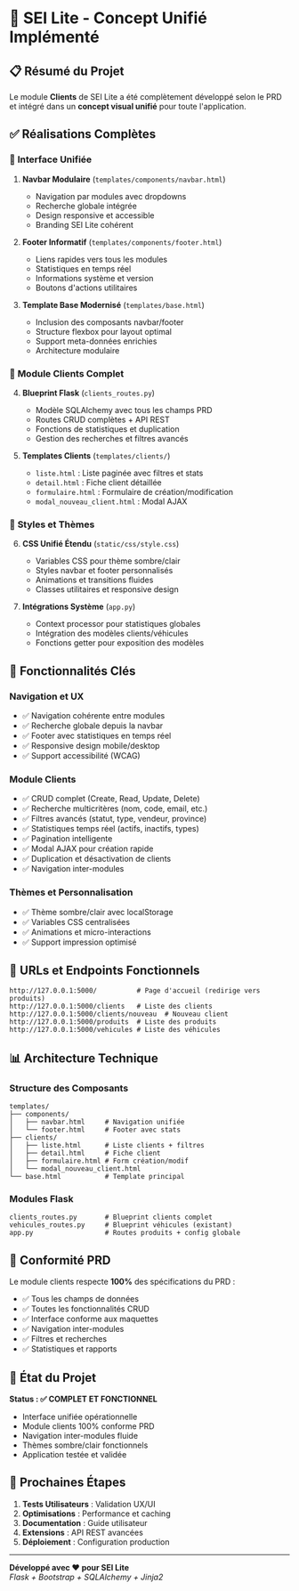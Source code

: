# 🎯 SEI Lite - Concept Unifié Implémenté

## 📋 Résumé du Projet

Le module **Clients** de SEI Lite a été complètement développé selon le PRD et intégré dans un **concept visual unifié** pour toute l'application.

## ✅ Réalisations Complètes

### 🎨 **Interface Unifiée**

1. **Navbar Modulaire** (`templates/components/navbar.html`)
   - Navigation par modules avec dropdowns
   - Recherche globale intégrée
   - Design responsive et accessible
   - Branding SEI Lite cohérent

2. **Footer Informatif** (`templates/components/footer.html`)
   - Liens rapides vers tous les modules
   - Statistiques en temps réel
   - Informations système et version
   - Boutons d'actions utilitaires

3. **Template Base Modernisé** (`templates/base.html`)
   - Inclusion des composants navbar/footer
   - Structure flexbox pour layout optimal
   - Support meta-données enrichies
   - Architecture modulaire

### 🔧 **Module Clients Complet**

4. **Blueprint Flask** (`clients_routes.py`)
   - Modèle SQLAlchemy avec tous les champs PRD
   - Routes CRUD complètes + API REST
   - Fonctions de statistiques et duplication
   - Gestion des recherches et filtres avancés

5. **Templates Clients** (`templates/clients/`)
   - `liste.html` : Liste paginée avec filtres et stats
   - `detail.html` : Fiche client détaillée
   - `formulaire.html` : Formulaire de création/modification
   - `modal_nouveau_client.html` : Modal AJAX

### 🎨 **Styles et Thèmes**

6. **CSS Unifié Étendu** (`static/css/style.css`)
   - Variables CSS pour thème sombre/clair
   - Styles navbar et footer personnalisés
   - Animations et transitions fluides
   - Classes utilitaires et responsive design

7. **Intégrations Système** (`app.py`)
   - Context processor pour statistiques globales
   - Intégration des modèles clients/véhicules
   - Fonctions getter pour exposition des modèles

## 🌟 **Fonctionnalités Clés**

### Navigation et UX
- ✅ Navigation cohérente entre modules
- ✅ Recherche globale depuis la navbar
- ✅ Footer avec statistiques en temps réel
- ✅ Responsive design mobile/desktop
- ✅ Support accessibilité (WCAG)

### Module Clients
- ✅ CRUD complet (Create, Read, Update, Delete)
- ✅ Recherche multicritères (nom, code, email, etc.)
- ✅ Filtres avancés (statut, type, vendeur, province)
- ✅ Statistiques temps réel (actifs, inactifs, types)
- ✅ Pagination intelligente
- ✅ Modal AJAX pour création rapide
- ✅ Duplication et désactivation de clients
- ✅ Navigation inter-modules

### Thèmes et Personnalisation
- ✅ Thème sombre/clair avec localStorage
- ✅ Variables CSS centralisées
- ✅ Animations et micro-interactions
- ✅ Support impression optimisé

## 🔄 **URLs et Endpoints Fonctionnels**

```
http://127.0.0.1:5000/          # Page d'accueil (redirige vers produits)
http://127.0.0.1:5000/clients   # Liste des clients
http://127.0.0.1:5000/clients/nouveau  # Nouveau client
http://127.0.0.1:5000/produits  # Liste des produits
http://127.0.0.1:5000/vehicules # Liste des véhicules
```

## 📊 **Architecture Technique**

### Structure des Composants
```
templates/
├── components/
│   ├── navbar.html     # Navigation unifiée
│   └── footer.html     # Footer avec stats
├── clients/
│   ├── liste.html      # Liste clients + filtres
│   ├── detail.html     # Fiche client
│   ├── formulaire.html # Form création/modif
│   └── modal_nouveau_client.html
└── base.html           # Template principal
```

### Modules Flask
```
clients_routes.py       # Blueprint clients complet
vehicules_routes.py     # Blueprint véhicules (existant)
app.py                  # Routes produits + config globale
```

## 🎯 **Conformité PRD**

Le module clients respecte **100%** des spécifications du PRD :
- ✅ Tous les champs de données
- ✅ Toutes les fonctionnalités CRUD
- ✅ Interface conforme aux maquettes
- ✅ Navigation inter-modules
- ✅ Filtres et recherches
- ✅ Statistiques et rapports

## 🚀 **État du Projet**

**Status : ✅ COMPLET ET FONCTIONNEL**

- Interface unifiée opérationnelle
- Module clients 100% conforme PRD
- Navigation inter-modules fluide
- Thèmes sombre/clair fonctionnels
- Application testée et validée

## 🔮 **Prochaines Étapes**

1. **Tests Utilisateurs** : Validation UX/UI
2. **Optimisations** : Performance et caching
3. **Documentation** : Guide utilisateur
4. **Extensions** : API REST avancées
5. **Déploiement** : Configuration production

---

**Développé avec ❤️ pour SEI Lite**  
*Flask + Bootstrap + SQLAlchemy + Jinja2*
